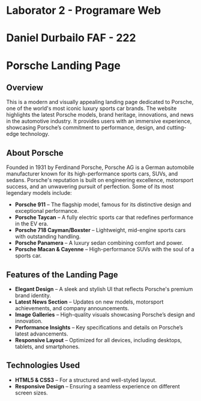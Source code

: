 # Laborator 2 - Programare Web

# Daniel Durbailo  FAF - 222

# Porsche Landing Page

## Overview
This is a modern and visually appealing landing page dedicated to Porsche, one of the world's most iconic luxury sports car brands. The website highlights the latest Porsche models, brand heritage, innovations, and news in the automotive industry. It provides users with an immersive experience, showcasing Porsche’s commitment to performance, design, and cutting-edge technology.

## About Porsche
Founded in 1931 by Ferdinand Porsche, Porsche AG is a German automobile manufacturer known for its high-performance sports cars, SUVs, and sedans. Porsche's reputation is built on engineering excellence, motorsport success, and an unwavering pursuit of perfection. Some of its most legendary models include:
- **Porsche 911** – The flagship model, famous for its distinctive design and exceptional performance.
- **Porsche Taycan** – A fully electric sports car that redefines performance in the EV era.
- **Porsche 718 Cayman/Boxster** – Lightweight, mid-engine sports cars with outstanding handling.
- **Porsche Panamera** – A luxury sedan combining comfort and power.
- **Porsche Macan & Cayenne** – High-performance SUVs with the soul of a sports car.

## Features of the Landing Page
- **Elegant Design** – A sleek and stylish UI that reflects Porsche's premium brand identity.
- **Latest News Section** – Updates on new models, motorsport achievements, and company announcements.
- **Image Galleries** – High-quality visuals showcasing Porsche’s design and innovation.
- **Performance Insights** – Key specifications and details on Porsche’s latest advancements.
- **Responsive Layout** – Optimized for all devices, including desktops, tablets, and smartphones.

## Technologies Used
- **HTML5 & CSS3** – For a structured and well-styled layout.
- **Responsive Design** – Ensuring a seamless experience on different screen sizes.


